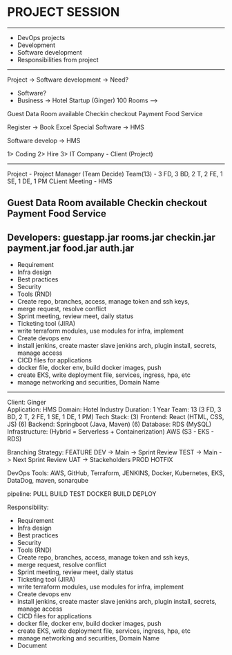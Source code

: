 # PROJECT SESSION
------------------

- DevOps projects
- Development 
- Software development
- Responsibilities from project
------------------

Project -> Software development -> Need?

- Software? 
- Business -> Hotel Startup (Ginger)
100 Rooms --> 

Guest Data
Room available
Checkin checkout 
Payment
Food Service 


Register -> Book
Excel 
Special Software -> HMS 

Software develop -> HMS

1> Coding
2> Hire
3> IT Company - Client (Project)

--------------------

Project - Project Manager (Team Decide)
Team(13) - 3 FD, 3 BD, 2 T, 2 FE, 1 SE, 1 DE, 1 PM
CLient Meeting - HMS

Guest Data
Room available
Checkin checkout 
Payment
Food Service 
----------
Developers:
    guestapp.jar
    rooms.jar
    checkin.jar
    payment.jar
    food.jar
    auth.jar
----------

- Requirement
- Infra design
- Best practices
- Security
- Tools (RND)
- Create repo, branches, access, manage token and ssh keys,
- merge request, resolve conflict
- Sprint meeting, review meet, daily status
- Ticketing tool (JIRA)
- write terraform modules, use modules for infra, implement
- Create devops env
- install jenkins, create master slave jenkins arch, plugin install, secrets, manage access
- CICD files for applications
- docker file, docker env, build docker images, push
- create EKS, write deployment file, services, ingress, hpa, etc
- manage networking and securities, Domain Name
-----------------------------

Client: Ginger  
Application: HMS
Domain: Hotel Industry
Duration: 1 Year
Team: 13 (3 FD, 3 BD, 2 T, 2 FE, 1 SE, 1 DE, 1 PM)
Tech Stack:
    (3)  Frontend: React (HTML, CSS, JS)
    (6)  Backend: Springboot (Java, Maven)
    (6)  Database: RDS (MySQL)
Infrastructure: (Hybrid = Serverless + Containerization)
    AWS (S3 - EKS - RDS)

Branching Strategy:
    FEATURE 
    DEV -> Main -> Sprint Review
    TEST -> Main -> Next Sprint Review
    UAT -> Stackeholders
    PROD
    HOTFIX

DevOps Tools:
    AWS, GitHub, Terraform, JENKINS, Docker, Kubernetes, EKS, DataDog, maven, sonarqube

pipeline:
    PULL
    BUILD
    TEST
    DOCKER BUILD
    DEPLOY

Responsibility:
- Requirement
- Infra design
- Best practices
- Security
- Tools (RND)
- Create repo, branches, access, manage token and ssh keys,
- merge request, resolve conflict
- Sprint meeting, review meet, daily status
- Ticketing tool (JIRA)
- write terraform modules, use modules for infra, implement
- Create devops env
- install jenkins, create master slave jenkins arch, plugin install, secrets, manage access
- CICD files for applications
- docker file, docker env, build docker images, push
- create EKS, write deployment file, services, ingress, hpa, etc
- manage networking and securities, Domain Name
- Document 























